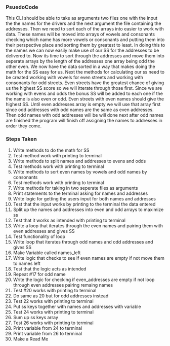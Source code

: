 ### PsuedoCode

This CLI should be able to take as arguments two files one with the input the the names for the drivers and the next argument the file containing the addresses. Then we need to sort each of the arrays into easier to work with data. These names will be moved into arrays of vowels and consonants checking which name has more vowels or consonants and putting them into their perspective place and sorting them by greatest to least. In doing this to the names we can now easily make use of our SS for the addresses to be delivered to. Now its time to sort through the addresses and move them into seperate arrays by the length of the addresses one array being odd the other even. We now have the data sorted in a way that makes doing the math for the SS easy for us. Next the methods for calculating our ss
need to be created working with vowels for even streets and working with consonants for odd streets. Even streets have the greatest chance of giving us the highest SS score so we will itterate through those first. Since we are working with evens and odds the bonus SS will be added to each one if the the name is also even or odd. Even streets with even names should give the highest SS. Until even addresses array is empty we will use that array first since odd addresses with odd names are the same as even addresses. Then odd names with odd addresses will be will done next after odd names are finished the program will finish off assigning the names to addresses in order they come.

### Steps Taken

1. Write methods to do the math for SS
2. Test method work with printing to terminal
3. Write methods to split names and addresses to evens and odds
4. Test methods work with printing to terminal
5. Write methods to sort even names by vowels and odd names by consonants
6. Test methods work with printing to terminal
7. Write methods for taking in two seperate files as arguments
8. Print statements to the terminal asking for names and addresses
9. Write logic for getting the users input for both names and addresses
10. Test that the input works by printing to the terminal the data entered
11. Split up the names and addresses into even and odd arrays to maximize ss
12. Test that it works as intended with printing to terminal
13. Write a loop that iterates through the even names and pairing them with even addresses and gives SS
14. Test functionality of loop
15. Write loop that iterates through odd names and odd addresses and gives SS
16. Make Variable called names_left
17. Write logic that checks to see if even names are empty if not move them to names left
18. Test that the logic acts as intended
19. Repeat #17 for odd name
20. Write the logic for checking if even_addresses are empty if not loop through even addresses pairing remaing names
21. Test #20 works with printing to terminal
22. Do same as 20 but for odd addresses instead
23. Test 22 works with printing to terminal
24. Put ss keys together with names and addresses with variable
25. Test 24 works with printing to terminal
26. Sum up ss keys array
27. Test 26 works with printing to terminal
28. Print variable from 24 to terminal
29. Print variable from 26 to terminal
30. Make a Read Me
